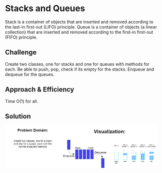 # Stacks and Queues

Stack is a container of objects that are inserted and removed according to the last-in first-out (LIFO) principle. Queue is a container of objects (a linear collection) that are inserted and removed according to the first-in first-out (FIFO) principle.

## Challenge

Create two classes, one for stacks and one for queues with methods for each.
Be able to push, pop, check if its empty for the stacks.
Enqueue and dequeue for the queues.

## Approach & Efficiency

Time O(1) for all.

## Solution

![UIM](UIM.png)
